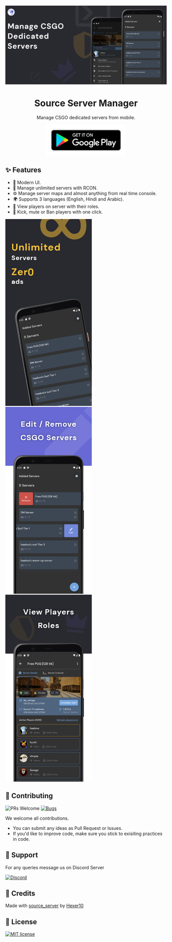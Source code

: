 <p align="center">
  <a href="https://play.google.com/store/apps/details?id=come.csgo.server.manager">
    <img src="demo/banner.png">
  </a>
</p>

<h1 align="center">Source Server Manager</h1>

<div align="center">

Manage CSGO dedicated servers from mobile.

  <a href="https://play.google.com/store/apps/details?id=come.csgo.server.manager">
    <img width="250" src="demo/google-play-badge.png">
  </a>

<!-- Add Badges here -->
</div>

## ✨ Features

- 🌈 Modern UI.
- 🔐 Manage unlimited servers with RCON.
- ⚙️ Manage server maps and almost anything from real time console.
- 🌍 Supports 3 languages (English, Hindi and Arabic).
- 🤠 View players on server with their roles.
- 🔨 Kick, mute or Ban players with one click.

<div align="left">
    <img width="270" src="demo/home.png">
    <img width="270" src="demo/edit.png">
    <img width="270" src="demo/sv.png">
</div>

## 🤝 Contributing

![PRs Welcome](https://img.shields.io/badge/PRs-welcome-brightgreen.svg?style=flat-square)
[![Bugs](https://img.shields.io/static/v1?label=Bugs&message=Report&color=red&style=flat-square)](https://github.com/mohitkyadav/source-server-manager/issues)

We welcome all contributions.

- You can submit any ideas as Pull Request or Issues.
- If you'd like to improve code, make sure you stick to exisiting practices in code.

## 💬 Support

For any queries message us on Discord Server

[![Discord](https://img.shields.io/discord/522610943037931551?color=7389D8&logo=discord&style=for-the-badge)](https://discord.gg/kDxrYXWqbf)

## 🙏 Credits

Made with <a href="https://github.com/Hexer10/source_server" title="Flaticon"> source_server</a> by <a href="https://github.com/Hexer10" title="Freepik">Hexer10</a>

## 📃 License

[![MIT license](https://img.shields.io/badge/License-MIT-blue.svg?style=for-the-badge&color=orange)](https://github.com/mohitkyadav/source-server-manager/blob/main/LICENSE)
